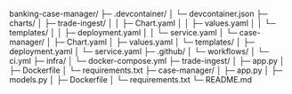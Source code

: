 banking-case-manager/
├─ .devcontainer/
│  └─ devcontainer.json
├─ charts/
│  ├─ trade-ingest/
│  │  ├─ Chart.yaml
│  │  ├─ values.yaml
│  │  └─ templates/
│  │     ├─ deployment.yaml
│  │     └─ service.yaml
│  └─ case-manager/
│     ├─ Chart.yaml
│     ├─ values.yaml
│     └─ templates/
│        ├─ deployment.yaml
│        └─ service.yaml
├─ .github/
│  └─ workflows/
│     └─ ci.yml
├─ infra/
│  └─ docker-compose.yml
├─ trade-ingest/
│  ├─ app.py
│  ├─ Dockerfile
│  └─ requirements.txt
├─ case-manager/
│  ├─ app.py
│  ├─ models.py
│  ├─ Dockerfile
│  └─ requirements.txt
└─ README.md
